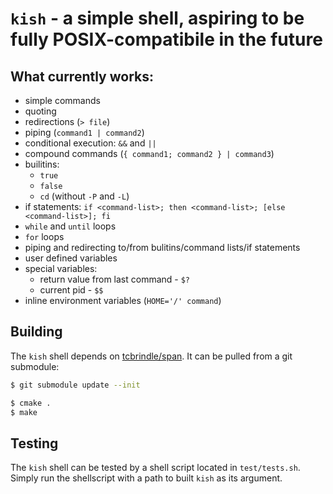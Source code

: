 # `kish` - a simple shell, aspiring to be fully POSIX-compatibile in the future

## What currently works:
- simple commands
- quoting
- redirections (`> file`)
- piping (`command1 | command2`)
- conditional execution: `&&` and `||`
- compound commands (`{ command1; command2 } | command3`)
- builitins:
  - `true`
  - `false`
  - `cd` (without `-P` and `-L`)
- if statements: `if <command-list>; then <command-list>; [else <command-list>]; fi`
- `while` and `until` loops
- `for` loops
- piping and redirecting to/from bulitins/command lists/if statements
- user defined variables
- special variables:
  - return value from last command - `$?`
  - current pid - `$$`
- inline environment variables (`HOME='/' command`)

## Building

The `kish` shell depends on [tcbrindle/span](https://github.com/tcbrindle/span). It can be pulled from a git submodule:

```sh
$ git submodule update --init
```

```sh
$ cmake .
$ make
```


## Testing

The `kish` shell can be tested by a shell script located in `test/tests.sh`.
Simply run the shellscript with a path to built `kish` as its argument.
